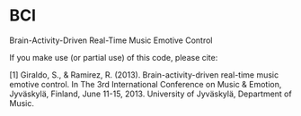 # BCI
Brain-Activity-Driven Real-Time Music Emotive Control

If you make use (or partial use) of this code, please cite:

[1] Giraldo, S., & Ramirez, R. (2013). Brain-activity-driven real-time music emotive control. In The 3rd 
International Conference on Music & Emotion, Jyväskylä, Finland, June 11-15, 2013. University of Jyväskylä, 
Department of Music.
